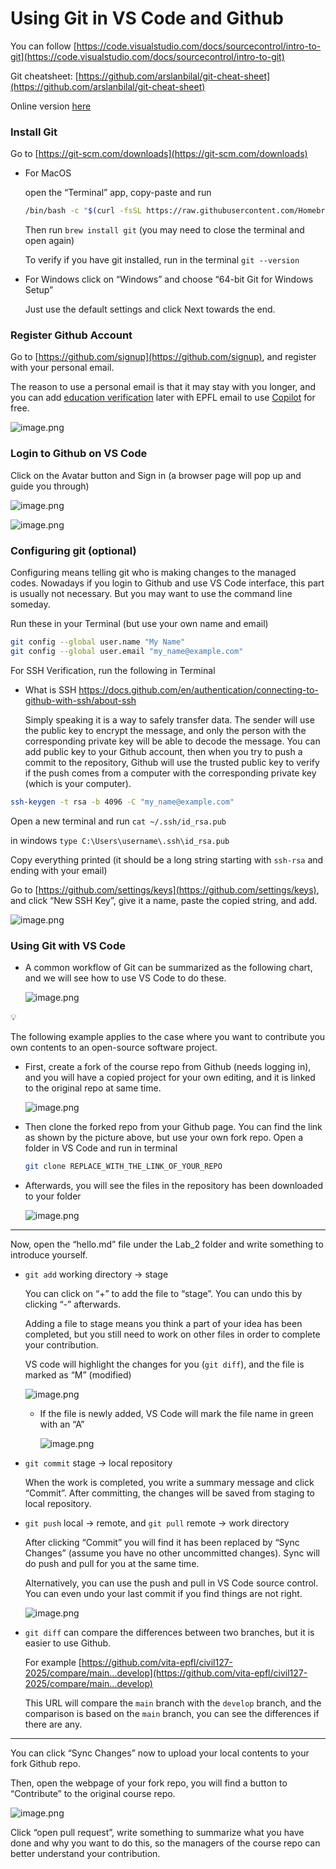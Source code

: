 # Using Git in VS Code and Github

You can follow [https://code.visualstudio.com/docs/sourcecontrol/intro-to-git](https://code.visualstudio.com/docs/sourcecontrol/intro-to-git)

Git cheatsheet: [https://github.com/arslanbilal/git-cheat-sheet](https://github.com/arslanbilal/git-cheat-sheet)

Online version [here](https://www.notion.so/Using-Git-in-VS-Code-and-Github-19f44b73854b809fa008c4b593054741?pvs=21)

### Install Git

Go to [https://git-scm.com/downloads](https://git-scm.com/downloads)

- For MacOS
    
    open the “Terminal” app, copy-paste and run
    
    ```bash
    /bin/bash -c "$(curl -fsSL https://raw.githubusercontent.com/Homebrew/install/HEAD/install.sh)"
    ```
    
    Then run `brew install git` (you may need to close the terminal and open again)
    
    To verify if you have git installed, run in the terminal `git --version` 
    
- For Windows click on “Windows” and choose “64-bit Git for Windows Setup”
    
    Just use the default settings and click Next towards the end.
    

### Register Github Account

Go to [https://github.com/signup](https://github.com/signup), and register with your personal email.

The reason to use a personal email is that it may stay with you longer, and you can add [education verification](https://github.com/education) later with EPFL email to use [Copilot](https://github.com/features/copilot) for free.

![image.png](imgs/image.png)

### Login to Github on VS Code

Click on the Avatar button and Sign in (a browser page will pop up and guide you through)

![image.png](imgs/image%201.png)

![image.png](imgs/image%202.png)

### Configuring git (optional)

Configuring means telling git who is making changes to the managed codes. Nowadays if you login to Github and use VS Code interface, this part is usually not necessary. But you may want to use the command line someday.

Run these in your Terminal (but use your own name and email)

```bash
git config --global user.name "My Name"
git config --global user.email "my_name@example.com"
```

For SSH Verification, run the following in Terminal

- What is SSH https://docs.github.com/en/authentication/connecting-to-github-with-ssh/about-ssh
    
    Simply speaking it is a way to safely transfer data. The sender will use the public key to encrypt the message, and only the person with the corresponding private key will be able to decode the message. You can add public key to your Github account, then when you try to push a commit to the repository, Github will use the trusted public key to verify if the push comes from a computer with the corresponding private key (which is your computer).
    

```bash
ssh-keygen -t rsa -b 4096 -C "my_name@example.com"
```

Open a new terminal and run `cat ~/.ssh/id_rsa.pub`  

in windows `type C:\Users\username\.ssh\id_rsa.pub`

Copy everything printed (it should be a long string starting with `ssh-rsa` and ending with your email)

Go to [https://github.com/settings/keys](https://github.com/settings/keys), and click “New SSH Key”, give it a name, paste the copied string, and add. 

![image.png](imgs/image%203.png)

### Using Git with VS Code

- A common workflow of Git can be summarized as the following chart, and we will see how to use VS Code to do these.
    
    ![image.png](imgs/image%204.png)
    

<aside>
💡

The following example applies to the case where you want to contribute you own contents to an open-source software project. 

</aside>

- First, create a fork of the course repo from Github (needs logging in), and you will have a copied project for your own editing, and it is linked to the original repo at same time.
    
    ![image.png](imgs/image%205.png)
    
- Then clone the forked repo from your Github page. You can find the link as shown by the picture above, but use your own fork repo. Open a folder in VS Code and run in terminal
    
    ```bash
    git clone REPLACE_WITH_THE_LINK_OF_YOUR_REPO
    ```
    
- Afterwards, you will see the files in the repository has been downloaded to your folder
    
    ![image.png](imgs/image%206.png)
    

---

Now, open the “hello.md” file under the Lab_2 folder and write something to introduce yourself.

- `git add` working directory → stage
    
    You can click on “+” to add the file to “stage”. You can undo this by clicking “-” afterwards.
    
    Adding a file to stage means you think a part of your idea has been completed, but you still need to work on other files in order to complete your contribution.
    
    VS code will highlight the changes for you (`git diff`), and the file is marked as “M” (modified)
    
    ![image.png](imgs/image%207.png)
    
    - If the file is newly added, VS Code will mark the file name in green with an “A”
        
        ![image.png](imgs/image%208.png)
        
- `git commit` stage → local repository
    
    When the work is completed, you write a summary message and click “Commit”. After committing, the changes will be saved from staging to local repository. 
    
- `git push` local → remote, and `git pull` remote → work directory
    
    After clicking “Commit” you will find it has been replaced by “Sync Changes” (assume you have no other uncommitted changes). Sync will do push and pull for you at the same time.
    
    Alternatively, you can use the push and pull in VS Code source control. You can even undo your last commit if you find things are not right. 
    
    ![image.png](imgs/image%209.png)
    
- `git diff` can compare the differences between two branches, but it is easier to use Github.
    
    For example [https://github.com/vita-epfl/civil127-2025/compare/main...develop](https://github.com/vita-epfl/civil127-2025/compare/main...develop)
    
    This URL will compare the `main` branch with the `develop` branch, and the comparison is based on the `main` branch, you can see the differences if there are any.
    

---

You can click “Sync Changes” now to upload your local contents to your fork Github repo. 

Then, open the webpage of your fork repo, you will find a button to “Contribute” to the original course repo. 

![image.png](imgs/image%2010.png)

Click “open pull request”, write something to summarize what you have done and why you want to do this, so the managers of the course repo can better understand your contribution.